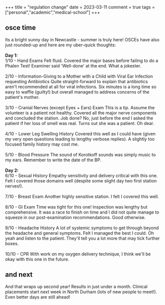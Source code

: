 +++
title = "regulation change"
date = 2023-03-11
comment = true
tags = ["personal","academic","medical-school"]
+++



## osce time
Its a bright sunny day in Newcastle - summer is truly here! OSCEs have also just rounded-up and here are my uber-quick thoughts:
\
\
**Day 1:** \
1/10 - Hand Exams
Felt fluid. Covered the major bases before failing to do a Phalen Test! Examiner said 'Well-done' at the end. What a jokester.
\
\
2/10 - Information-Giving to a Mother with a Child with Viral Ear Infection requesting Antibiotics
Quite straight-forward to explain that antibiotics aren't recommended at all for viral infections. Six minutes is a long time so easy to waffle (guilty!) but overall managed to address concerns of the patient's mother.
\
\
3/10 - Cranial Nerves (except Eyes + Ears) Exam
This is a tip. Assume the volunteer is a patient not healthy. Covered all the major nerve components and concluded the station. Job done? No, just before the end I asked the patient if her loss of smell was real. Turns out she was a patient. Oh dear.
\
\
4/10 - Lower Leg Swelling History
Covered this well as I could have (given my very open questions leading to lengthy verbose replies). A slightly too focused family history may cost me.
\
\
5/10 - Blood Pressure
The sound of Korotkoff sounds was simply music to my ears. Remember to write the date of the BP.
\
\
**Day 2:** \
6/10 - Sexual History
Empathy sensitivity and delivery critical with this one. Felt I covered those domains well (despite some slight day two first station nerves!).
\
\
7/10 - Breast Exam
Another highly sensitive station. I felt I covered this well.
\
\
8/10 - GI Exam
Time was tight for this one! Inspection was lengthy but comprehensive. It was a race to finish on time and I did not quite manage to squeeze in our post-examination recommendations. Good otherwise.
\
\
9/10 - Headache History
A lot of systemic symptoms to get through beyond the headache and general symptoms. Felt I managed the best I could. Oh yeah and listen to the patient. They'll tell you a lot more that may tick further boxes.
\
\
10/10 - CPR
With work on my oxygen delivery technique, I think we'll be okay with this one in the future.

## and next
And that wraps up second year! Results in just under a month. Clinical placements start next week in North Durham (lots of new people to meet!). Even better days are still ahead!
